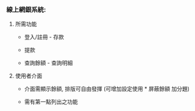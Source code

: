 ### 線上網銀系統:

1. 所需功能

    - 登入/註冊 - 存款

    - 提款
    
    - 查詢餘額 - 查詢明細

2. 使用者介面
    - 介面需顯示餘額, 排版可自由發揮 (可增加設定使用 * 屏蔽餘額 加分題)

    - 需有第一點列出之功能